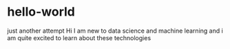 # hello-world
just another attempt
Hi
I am new to data science and machine learning and i am quite excited to learn about these technologies
